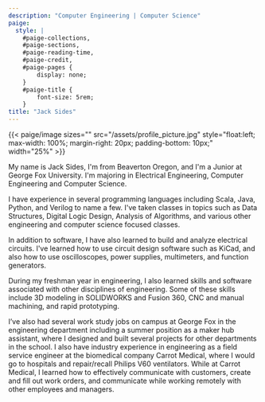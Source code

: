 ```yaml
---
description: "Computer Engineering | Computer Science"
paige:
  style: |
    #paige-collections,
    #paige-sections,
    #paige-reading-time,
    #paige-credit,
    #paige-pages {
        display: none;
    }
    #paige-title {
        font-size: 5rem;
    }
title: "Jack Sides"
---
```


{{< paige/image
sizes=""
src="/assets/profile_picture.jpg"
style="float:left; max-width: 100%; margin-right: 20px; padding-bottom: 10px;"
width="25%" >}}

My name is Jack Sides, I'm from Beaverton Oregon, and I'm a Junior at George Fox University. I'm majoring in Electrical Engineering, Computer Engineering and Computer Science.

I have experience in several programming languages including Scala, Java, Python, and Verilog to name a few. I've taken classes in topics such as Data Structures, Digital Logic Design, Analysis of Algorithms, and various other engineering and computer science focused classes. 

In addition to software, I have also learned to build and analyze electrical circuits. I've learned how to use circuit design software such as KiCad, and also how to use oscilloscopes, power supplies, multimeters, and function generators.

During my freshman year in engineering, I also learned skills and software associated with other disciplines of engineering. Some of these skills include 3D modeling in SOLIDWORKS and Fusion 360, CNC and manual machining, and rapid prototyping.

I’ve also had several work study jobs on campus at George Fox in the engineering department including a summer position as a maker hub assistant, where I designed and built several projects for other departments in the school. I also have industry experience in engineering as a field service engineer at the biomedical company Carrot Medical, where I would go to hospitals and repair/recall Philips V60 ventilators. While at Carrot Medical, I learned how to effectively communicate with customers, create and fill out work orders, and communicate while working remotely with other employees and managers.

